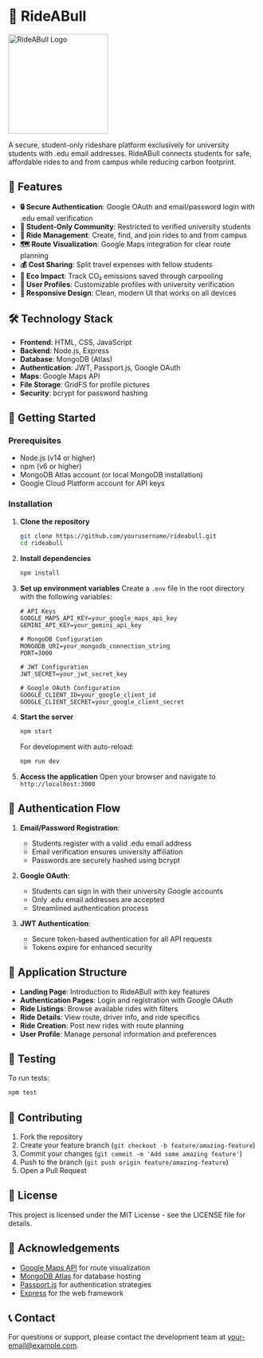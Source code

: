 # 🚗 RideABull

<img src="images/rideabull-logo-final.svg" alt="RideABull Logo" width="200">

A secure, student-only rideshare platform exclusively for university students with .edu email addresses. RideABull connects students for safe, affordable rides to and from campus while reducing carbon footprint.

## 🌟 Features

- **🔒 Secure Authentication**: Google OAuth and email/password login with .edu email verification
- **👥 Student-Only Community**: Restricted to verified university students
- **🚗 Ride Management**: Create, find, and join rides to and from campus
- **🗺️ Route Visualization**: Google Maps integration for clear route planning
- **💰 Cost Sharing**: Split travel expenses with fellow students
- **🌱 Eco Impact**: Track CO₂ emissions saved through carpooling
- **👤 User Profiles**: Customizable profiles with university verification
- **📱 Responsive Design**: Clean, modern UI that works on all devices

## 🛠️ Technology Stack

- **Frontend**: HTML, CSS, JavaScript
- **Backend**: Node.js, Express
- **Database**: MongoDB (Atlas)
- **Authentication**: JWT, Passport.js, Google OAuth
- **Maps**: Google Maps API
- **File Storage**: GridFS for profile pictures
- **Security**: bcrypt for password hashing

## 🚀 Getting Started

### Prerequisites

- Node.js (v14 or higher)
- npm (v6 or higher)
- MongoDB Atlas account (or local MongoDB installation)
- Google Cloud Platform account for API keys

### Installation

1. **Clone the repository**
   ```bash
   git clone https://github.com/yourusername/rideabull.git
   cd rideabull
   ```

2. **Install dependencies**
   ```bash
   npm install
   ```

3. **Set up environment variables**
   Create a `.env` file in the root directory with the following variables:
   ```
   # API Keys
   GOOGLE_MAPS_API_KEY=your_google_maps_api_key
   GEMINI_API_KEY=your_gemini_api_key

   # MongoDB Configuration
   MONGODB_URI=your_mongodb_connection_string
   PORT=3000

   # JWT Configuration
   JWT_SECRET=your_jwt_secret_key

   # Google OAuth Configuration
   GOOGLE_CLIENT_ID=your_google_client_id
   GOOGLE_CLIENT_SECRET=your_google_client_secret
   ```

4. **Start the server**
   ```bash
   npm start
   ```
   For development with auto-reload:
   ```bash
   npm run dev
   ```

5. **Access the application**
   Open your browser and navigate to `http://localhost:3000`

## 🔐 Authentication Flow

1. **Email/Password Registration**:
   - Students register with a valid .edu email address
   - Email verification ensures university affiliation
   - Passwords are securely hashed using bcrypt

2. **Google OAuth**:
   - Students can sign in with their university Google accounts
   - Only .edu email addresses are accepted
   - Streamlined authentication process

3. **JWT Authentication**:
   - Secure token-based authentication for all API requests
   - Tokens expire for enhanced security

## 📱 Application Structure

- **Landing Page**: Introduction to RideABull with key features
- **Authentication Pages**: Login and registration with Google OAuth
- **Ride Listings**: Browse available rides with filters
- **Ride Details**: View route, driver info, and ride specifics
- **Ride Creation**: Post new rides with route planning
- **User Profile**: Manage personal information and preferences

## 🧪 Testing

To run tests:
```bash
npm test
```

## 🤝 Contributing

1. Fork the repository
2. Create your feature branch (`git checkout -b feature/amazing-feature`)
3. Commit your changes (`git commit -m 'Add some amazing feature'`)
4. Push to the branch (`git push origin feature/amazing-feature`)
5. Open a Pull Request

## 📄 License

This project is licensed under the MIT License - see the LICENSE file for details.

## 🙏 Acknowledgements

- [Google Maps API](https://developers.google.com/maps) for route visualization
- [MongoDB Atlas](https://www.mongodb.com/cloud/atlas) for database hosting
- [Passport.js](http://www.passportjs.org/) for authentication strategies
- [Express](https://expressjs.com/) for the web framework

## 📞 Contact

For questions or support, please contact the development team at [your-email@example.com](mailto:your-email@example.com).
